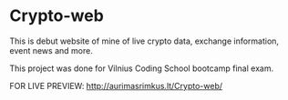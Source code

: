 # Crypto-web
This is debut website of mine of live crypto data, exchange information, event news and more. 

This project was done for Vilnius Coding School bootcamp final exam.

FOR LIVE PREVIEW: http://aurimasrimkus.lt/Crypto-web/
